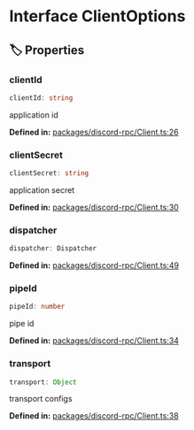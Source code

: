 # Interface ClientOptions

## 🏷️ Properties

### clientId

```ts
clientId: string
```
application id
<p style="font-size: 14px; color: var(--vp-c-text-2)">
<strong>Defined in:</strong> <a href="https://github.com/voxelum/minecraft-launcher-core-node/blob/master/packages/discord-rpc/Client.ts#L26" target="_blank" rel="noreferrer">packages/discord-rpc/Client.ts:26</a>
</p>


### clientSecret <Badge type="info" text="optional" />

```ts
clientSecret: string
```
application secret
<p style="font-size: 14px; color: var(--vp-c-text-2)">
<strong>Defined in:</strong> <a href="https://github.com/voxelum/minecraft-launcher-core-node/blob/master/packages/discord-rpc/Client.ts#L30" target="_blank" rel="noreferrer">packages/discord-rpc/Client.ts:30</a>
</p>


### dispatcher <Badge type="info" text="optional" />

```ts
dispatcher: Dispatcher
```
<p style="font-size: 14px; color: var(--vp-c-text-2)">
<strong>Defined in:</strong> <a href="https://github.com/voxelum/minecraft-launcher-core-node/blob/master/packages/discord-rpc/Client.ts#L49" target="_blank" rel="noreferrer">packages/discord-rpc/Client.ts:49</a>
</p>


### pipeId <Badge type="info" text="optional" />

```ts
pipeId: number
```
pipe id
<p style="font-size: 14px; color: var(--vp-c-text-2)">
<strong>Defined in:</strong> <a href="https://github.com/voxelum/minecraft-launcher-core-node/blob/master/packages/discord-rpc/Client.ts#L34" target="_blank" rel="noreferrer">packages/discord-rpc/Client.ts:34</a>
</p>


### transport <Badge type="info" text="optional" />

```ts
transport: Object
```
transport configs
<p style="font-size: 14px; color: var(--vp-c-text-2)">
<strong>Defined in:</strong> <a href="https://github.com/voxelum/minecraft-launcher-core-node/blob/master/packages/discord-rpc/Client.ts#L38" target="_blank" rel="noreferrer">packages/discord-rpc/Client.ts:38</a>
</p>


